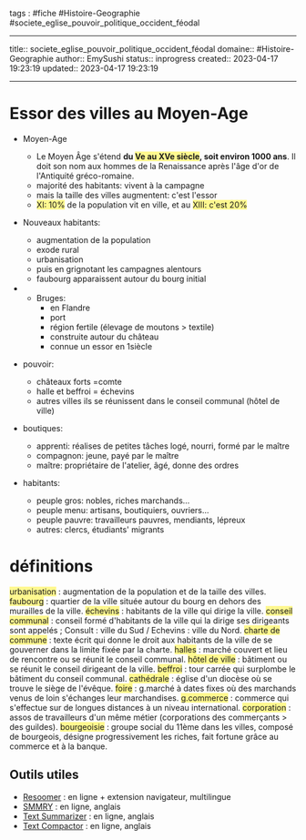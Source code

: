 




tags : #fiche  #Histoire-Geographie #societe_eglise_pouvoir_politique_occident_féodal

---

title:: societe_eglise_pouvoir_politique_occident_féodal
domaine:: #Histoire-Geographie
author:: EmySushi
status:: inprogress
created:: 2023-04-17 19:23:19
updated:: 2023-04-17 19:23:19

---
# Essor des villes au Moyen-Age
- Moyen-Age
	- Le Moyen Âge s'étend **du <span style="background:#fff88f">Ve au XVe siècle</span>, soit environ 1000 ans**. Il doit son nom aux hommes de la Renaissance après l'âge d'or de l'Antiquité gréco-romaine.
	- majorité des habitants: vivent à la campagne
	- mais la taille des villes augmentent: c'est l'essor
	- <span style="background:#fff88f">XI: 10%</span> de la population vit en ville, et au <span style="background:#fff88f">XIII: c'est 20%</span>

- Nouveaux habitants:
	- augmentation de la population 
	- exode rural
	- urbanisation
	- puis en grignotant les campagnes alentours
	- faubourg apparaissent autour du bourg initial

- - Bruges:
	- en Flandre
	- port
	- région fertile (élevage de moutons > textile)
	- construite autour du château
	- connue un essor en 1siècle

- pouvoir:
	- châteaux forts =comte
	- halle et beffroi = échevins
	- autres villes ils se réunissent dans le conseil communal (hôtel de ville)

- boutiques:
	- apprenti: réalises de petites tâches logé, nourri, formé par le maître
	- compagnon: jeune, payé par le maître
	- maître: propriétaire de l'atelier, âgé, donne des ordres

- habitants:
	- peuple gros: nobles, riches marchands…
	- peuple menu: artisans, boutiquiers, ouvriers…
	- peuple pauvre: travailleurs pauvres, mendiants, lépreux
	- autres: clercs, étudiants' migrants

# définitions

<span style="background:#fff88f">urbanisation</span> : augmentation de la population et de la taille des villes.
<span style="background:#fff88f">faubourg</span> : quartier de la ville située autour du bourg en dehors des murailles de la ville.
<span style="background:#fff88f">échevins</span> : habitants de la ville qui dirige la ville. 
<span style="background:#fff88f">conseil communal</span> : conseil formé d'habitants de la ville qui la dirige ses dirigeants sont appelés ;
Consult : ville du Sud / Echevins : ville du Nord.
<span style="background:#fff88f">charte de commune</span> : texte écrit qui donne le droit aux habitants de la ville de se gouverner dans la limite fixée par la charte.
<span style="background:#fff88f">halles</span> : marché couvert et lieu de rencontre ou se réunit le conseil communal.
<span style="background:#fff88f">hôtel de ville</span> : bâtiment ou se réunit le  conseil dirigeant de la ville.
<span style="background:#fff88f">beffroi</span> : tour carrée qui surplombe le bâtiment du conseil communal.
<span style="background:#fff88f">cathédrale</span> : église d'un diocèse où se trouve le siège de l'évêque.
<span style="background:#fff88f">foire</span> : g.marché à dates fixes où des marchands venus de loin s'échanges leur marchandises.
<span style="background:#fff88f">g.commerce</span> : commerce qui s'effectue sur de longues distances à un niveau international.
<span style="background:#fff88f">corporation</span> : assos de travailleurs d'un même métier (corporations des commerçants > des guildes).
<span style="background:#fff88f">bourgeoisie</span> : groupe social du 11ème dans les villes, composé de bourgeois, désigne progressivement les riches, fait fortune grâce au commerce et à la banque.



## Outils utiles

-   [Resoomer](https://resoomer.com/fr) : en ligne + extension navigateur, multilingue
-   [SMMRY](https://smmry.com/) : en ligne, anglais
-   [Text Summarizer](http://textsummarization.net/text-summarizer) : en ligne, anglais
-   [Text Compactor](https://www.textcompactor.com/) : en ligne, anglais